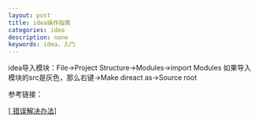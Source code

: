 ```yaml
---
layout: post
title: idea操作指南
categories: idea
description: none
keywords: idea，入门
---
```


idea导入模块：File->Project Structure->Modules->import Modules
如果导入模块的src是灰色，那么右键->Make direact as->Source root


参考链接：

[[ 错误解决办法](https://blog.csdn.net/hggjjkk/article/details/130528271)]
